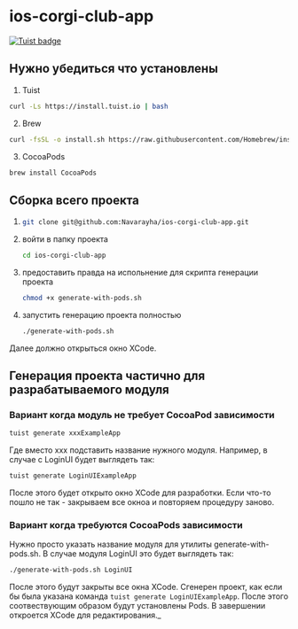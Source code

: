 # ios-corgi-club-app

[![Tuist badge](https://img.shields.io/badge/Powered%20by-Tuist-blue)](https://tuist.io)

## Нужно убедиться что установлены

1. Tuist

```bash
curl -Ls https://install.tuist.io | bash
```

2. Brew

```bash
curl -fsSL -o install.sh https://raw.githubusercontent.com/Homebrew/install/master/install.sh
```

3. CocoaPods

```bash
brew install CocoaPods
```

## Сборка всего проекта

1. ```bash
   git clone git@github.com:Navarayha/ios-corgi-club-app.git
   ```
2. войти в папку проекта
   ```bash
   cd ios-corgi-club-app
   ```
3. предоставить правда на испольнение для скрипта генерации проекта
   ```bash
   chmod +x generate-with-pods.sh
   ```
4. запустить генерацию проекта полностью
   ```bash
   ./generate-with-pods.sh
   ```
Далее должно открыться окно XCode.   

## Генерация проекта частично для разрабатываемого модуля

### Вариант когда модуль не требует CocoaPod зависимости

```bash
tuist generate xxxExampleApp
```

Где вместо xxx подставить название нужного модуля. Например, в случае с LoginUI будет выглядеть так:

```bash
tuist generate LoginUIExampleApp
```

После этого будет открыто окно XCode для разработки. Если что-то пошло не так - закрываем все окноа и повторяем
процедуру заново.

### Вариант когда требуются CocoaPods зависимости

Нужно просто указать название модуля для утилиты generate-with-pods.sh. В случае модуля LoginUI это будет выглядеть так:

```bash
./generate-with-pods.sh LoginUI
```

После этого будут закрыты все окна XCode. Сгенерен проект, как если бы была указана
команда `tuist generate LoginUIExampleApp`. После этого соотвествующим образом будут установлены Pods. В завершении
откроется XCode для редактирования._
